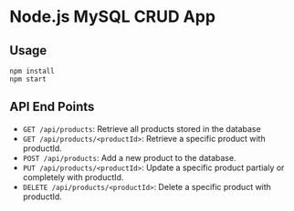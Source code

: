# Node.js MySQL CRUD App

## Usage
```
npm install
npm start
```

## API End Points
- `GET /api/products`: Retrieve all products stored in the database
- `GET /api/products/<productId>`: Retrieve a specific product with productId.
- `POST /api/products`: Add a new product to the database.
- `PUT /api/products/<productId>`: Update a specific product partialy or completely with productId.
- `DELETE /api/products/<productId>`: Delete a specific product with productId.